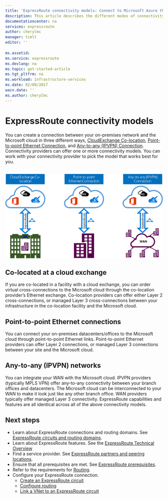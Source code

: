 ```yaml
---
title: 'ExpressRoute connectivity models: Connect to Microsoft Azure through network service providers, exchanges, and Ethernet providers | Azure'
description: This article describes the different modes of connectivity between the customer's network and Microsoft Azure, Office 365 and Dynamics 365 services. Customers can use MPLS providers, cloud exchanges and Ethernet providers.
documentationcenter: na
services: expressroute
author: cherylmc
manager: timlt
editor: ''

ms.assetid:
ms.service: expressroute
ms.devlang: na
ms.topic: get-started-article
ms.tgt_pltfrm: na
ms.workload: infrastructure-services
ms.date: 02/09/2017
wacn.date: ''
ms.author: cherylmc
---
```


# ExpressRoute connectivity models
You can create a connection between your on-premises network and the Microsoft cloud in three different ways, [CloudExchange Co-location](#CloudExchange), [Point-to-point Ethernet Connection](#Ethernet), and [Any-to-any (IPVPN) Connection](#IPVPN). Connectivity providers can offer one or more connectivity models. You can work with your connectivity provider to pick the model that works best for you.
<br><br>

![ExpressRoute connectivity model diagram](./media/expressroute-connectivity-models/expressroute-connectivity-models-diagram.png)

## <a name="CloudExchange"></a>Co-located at a cloud exchange
If you are co-located in a facility with a cloud exchange, you can order virtual cross-connections to the Microsoft cloud through the co-location provider’s Ethernet exchange. Co-location providers can offer either Layer 2 cross-connections, or managed Layer 3 cross-connections between your infrastructure in the co-location facility and the Microsoft cloud.

## <a name="Ethernet"></a>Point-to-point Ethernet connections
You can connect your on-premises datacenters/offices to the Microsoft cloud through point-to-point Ethernet links. Point-to-point Ethernet providers can offer Layer 2 connections, or managed Layer 3 connections between your site and the Microsoft cloud.

## <a name="IPVPN"></a>Any-to-any (IPVPN) networks
You can integrate your WAN with the Microsoft cloud. IPVPN providers (typically MPLS VPN) offer any-to-any connectivity between your branch offices and datacenters. The Microsoft cloud can be interconnected to your WAN to make it look just like any other branch office. WAN providers typically offer managed Layer 3 connectivity. ExpressRoute capabilities and features are all identical across all of the above connectivity models. 

## Next steps
* Learn about ExpressRoute connections and routing domains. See [ExpressRoute circuits and routing domains](./expressroute-circuit-peerings.md).
* Learn about ExpressRoute features. See the [ExpressRoute Technical Overview](./expressroute-introduction.md)
* Find a service provider. See [ExpressRoute partners and peering locations](./expressroute-locations.md).
* Ensure that all prerequisites are met. See [ExpressRoute prerequisites](./expressroute-prerequisites.md).
* Refer to the requirements for [Routing](./expressroute-routing.md).
* Configure your ExpressRoute connection.
  * [Create an ExpressRoute circuit](./expressroute-howto-circuit-portal-resource-manager.md)
  * [Configure routing](./expressroute-howto-routing-portal-resource-manager.md)
  * [Link a VNet to an ExpressRoute circuit](./expressroute-howto-linkvnet-portal-resource-manager.md)